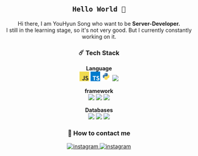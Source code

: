 <div align="center">
  
  ## ```Hello World 🤟```

  Hi there, I am YouHyun Song who want to be **Server-Developer.**<br>
  I still in the learning stage, so it's not very good. But I currently constantly working on it.


  ### ☄️ Tech Stack
  **Language**<br>
  <code><img height="25" src="https://raw.githubusercontent.com/github/explore/80688e429a7d4ef2fca1e82350fe8e3517d3494d/topics/javascript/javascript.png"></code>
  <code><img height="25" src="https://raw.githubusercontent.com/github/explore/80688e429a7d4ef2fca1e82350fe8e3517d3494d/topics/typescript/typescript.png"></code>
  <code><img height="25" src="https://raw.githubusercontent.com/github/explore/80688e429a7d4ef2fca1e82350fe8e3517d3494d/topics/python/python.png"></code>
  <code><img height="25" src="https://brandslogos.com/wp-content/uploads/images/large/java-logo-1.png"></code>
  
  **framework**<br>
  <code><img height="25" src="https://user-images.githubusercontent.com/68471917/121983799-dd9cdf00-cdcc-11eb-85bb-f6fd9edd7224.png"></code>
  <code><img height="25" src="https://media.vlpt.us/images/bbodela/post/55a2875f-62d3-47c4-9e90-b01d259e3921/express.png"></code>
  <code><img height="25" src="https://oopy.lazyrockets.com/api/v2/notion/image?src=https%3A%2F%2Fs3-us-west-2.amazonaws.com%2Fsecure.notion-static.com%2F5b6d5a6a-b8b2-4885-8b03-478901467ff5%2Fdjango.png&blockId=30537cd3-8fc3-453f-a129-ed9490da313b&width=256"></code>

  **Databases**<br>
  <code><img height="25" src="http://pngimg.com/uploads/mysql/mysql_PNG23.png"></code>
  <code><img height="25" src="https://media.vlpt.us/images/popawaw/post/731d0ec2-0f85-438d-98b2-6d7b6f3f84a6/1200px-Postgresql_elephant.png"></code>
  <code><img height="25" src="https://img.icons8.com/color/452/mongodb.png"></code>

  ### 🤝 How to contact me

  <a href="https://instagram.com/y_o_u_h_y_u_n" target="_blank">
  <img src=https://img.shields.io/badge/instagram-%23000000.svg?&style=for-the-badge&logo=instagram&logoColor=E4405F alt=instagram style="margin-bottom: 5px;"/>
  </a>
  <a href="https://instagram.com/y_o_u_h_y_u_n" target="_blank">
  <img src=https://img.shields.io/badge/gmail-%23000000.svg?&style=for-the-badge&logo=gmail&logoColor=EA4335 alt=instagram style="margin-bottom: 5px;" />
  </a>
</div>

